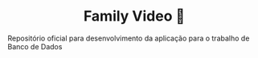 
<h1 align="center" style="font-weight: bold;"> Family Video 🎥</h1>
Repositório oficial para desenvolvimento da aplicação para o trabalho de Banco de Dados





